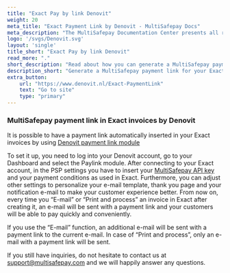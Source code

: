 ```yaml
---
title: "Exact Pay by link Denovit"
weight: 20
meta_title: "Exact Payment Link by Denovit - MultiSafepay Docs"
meta_description: "The MultiSafepay Documentation Center presents all relevant information about our Plugins and API. You can also find support pages for payment methods, tools and general questions as well as the contact details of our Support and Integration Teams."
logo: '/svgs/Denovit.svg'
layout: 'single'
title_short: "Exact Pay by link Denovit"
read_more: "."
short_description: "Read about how you can generate a MultiSafepay payment link for your Exact invoices"
description_short: "Generate a MultiSafepay payment link for your Exact invoices by using Denovit platform."
extra_button:
    url: "https://www.denovit.nl/Exact-PaymentLink"
    text: "Go to site"
    type: "primary"
---
```



### MultiSafepay payment link in Exact invoices by Denovit

It is possible to have a payment link automatically inserted in your Exact invoices by using [Denovit payment link module](https://www.denovit.nl/Exact-PaymentLink)

To set it up, you need to log into your Denovit account, go to your Dashboard and select the Paylink module. After connecting to your Exact account,  in the PSP settings you have to insert your [MultiSafepay API key](/faq/general/glossary/#api-key) and your payment conditions as used in Exact. Furthermore, you can adjust other settings to personalize your e-mail template, thank you page and your notification e-mail to make your customer experience better. From now on, every time you “E-mail” or “Print and process” an invoice in Exact after creating it, an e-mail will be sent with a payment link and your customers will be able to pay quickly and conveniently.

If you use the “E-mail” function, an additional e-mail will be sent with a payment link to the current e-mail. In case of “Print and process”, only an e-mail with a payment link will be sent.


If you still have inquiries, do not hesitate to contact us at <support@multisafepay.com> and we will happily answer any questions.
